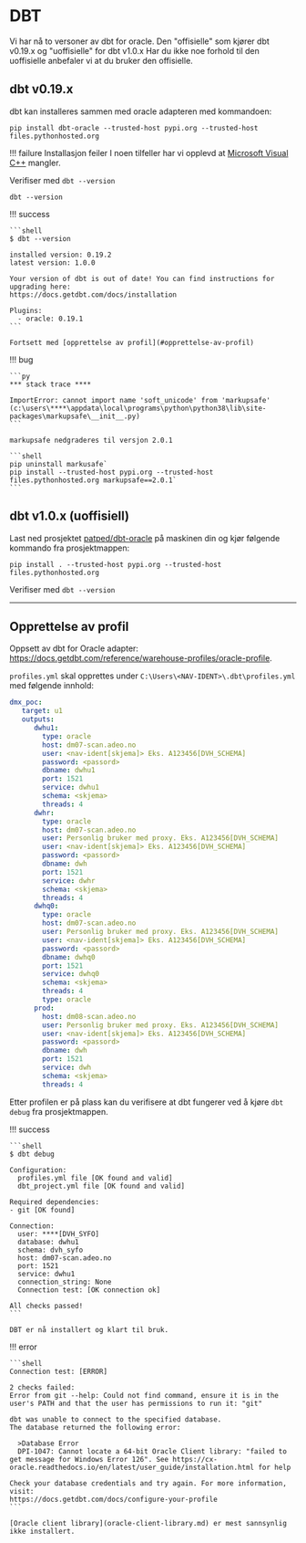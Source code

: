 # DBT

Vi har nå to versoner av dbt for oracle. Den "offisielle" som kjører dbt v0.19.x og "uoffisielle" for dbt v1.0.x Har du ikke noe forhold til den uoffisielle anbefaler vi at du bruker den offisielle.

## dbt v0.19.x

dbt kan installeres sammen med oracle adapteren med kommandoen:

```shell
pip install dbt-oracle --trusted-host pypi.org --trusted-host  files.pythonhosted.org
```

!!! failure Installasjon feiler
    I noen tilfeller har vi opplevd at [Microsoft Visual C++](https://visualstudio.microsoft.com/thank-you-downloading-visual-studio/?sku=BuildTools&rel=16microsoft-visual-c) mangler.

Verifiser med `dbt --version`

```shell
dbt --version
```

!!! success

    ```shell
    $ dbt --version

    installed version: 0.19.2
    latest version: 1.0.0

    Your version of dbt is out of date! You can find instructions for upgrading here:
    https://docs.getdbt.com/docs/installation

    Plugins:
      - oracle: 0.19.1
    ```

    Fortsett med [opprettelse av profil](#opprettelse-av-profil)

!!! bug

    ```py
    *** stack trace ****

    ImportError: cannot import name 'soft_unicode' from 'markupsafe' (c:\users\****\appdata\local\programs\python\python38\lib\site-packages\markupsafe\__init__.py)
    ```

    markupsafe nedgraderes til versjon 2.0.1

    ```shell
    pip uninstall markusafe`
    pip install --trusted-host pypi.org --trusted-host  files.pythonhosted.org markupsafe==2.0.1`
    ```

## dbt v1.0.x (uoffisiell)

Last ned prosjektet [patped/dbt-oracle](https://github.com/patped/dbt-oracle) på maskinen din og kjør følgende kommando fra prosjektmappen:

```shell
pip install . --trusted-host pypi.org --trusted-host  files.pythonhosted.org
```

Verifiser med `dbt --version`

---

## Opprettelse av profil


Oppsett av dbt for Oracle adapter: https://docs.getdbt.com/reference/warehouse-profiles/oracle-profile.

`profiles.yml` skal opprettes under `C:\Users\<NAV-IDENT>\.dbt\profiles.yml` med følgende innhold:

```yaml
dmx_poc:
   target: u1
   outputs:
      dwhu1:
        type: oracle
        host: dm07-scan.adeo.no
        user: <nav-ident[skjema]> Eks. A123456[DVH_SCHEMA]
        password: <passord>
        dbname: dwhu1
        port: 1521
        service: dwhu1
        schema: <skjema>
        threads: 4
      dwhr:
        type: oracle
        host: dm07-scan.adeo.no
        user: Personlig bruker med proxy. Eks. A123456[DVH_SCHEMA]
        user: <nav-ident[skjema]> Eks. A123456[DVH_SCHEMA]
        password: <passord>
        dbname: dwh
        port: 1521
        service: dwhr
        schema: <skjema>
        threads: 4
      dwhq0:
        type: oracle
        host: dm07-scan.adeo.no
        user: Personlig bruker med proxy. Eks. A123456[DVH_SCHEMA]
        user: <nav-ident[skjema]> Eks. A123456[DVH_SCHEMA]
        password: <passord>
        dbname: dwhq0
        port: 1521
        service: dwhq0
        schema: <skjema>
        threads: 4
        type: oracle
      prod:
        host: dm08-scan.adeo.no
        user: Personlig bruker med proxy. Eks. A123456[DVH_SCHEMA]
        user: <nav-ident[skjema]> Eks. A123456[DVH_SCHEMA]
        password: <passord>
        dbname: dwh
        port: 1521
        service: dwh
        schema: <skjema>
        threads: 4

```

Etter profilen er på plass kan du verifisere at dbt fungerer ved å kjøre `dbt debug` fra prosjektmappen.

!!! success

    ```shell
    $ dbt debug

    Configuration:
      profiles.yml file [OK found and valid]
      dbt_project.yml file [OK found and valid]

    Required dependencies:
    - git [OK found]

    Connection:
      user: ****[DVH_SYFO]
      database: dwhu1
      schema: dvh_syfo
      host: dm07-scan.adeo.no
      port: 1521
      service: dwhu1
      connection_string: None
      Connection test: [OK connection ok]

    All checks passed!
    ```

    DBT er nå installert og klart til bruk.

!!! error

    ```shell
    Connection test: [ERROR]

    2 checks failed:
    Error from git --help: Could not find command, ensure it is in the user's PATH and that the user has permissions to run it: "git"

    dbt was unable to connect to the specified database.
    The database returned the following error:

      >Database Error
      DPI-1047: Cannot locate a 64-bit Oracle Client library: "failed to get message for Windows Error 126". See https://cx-oracle.readthedocs.io/en/latest/user_guide/installation.html for help

    Check your database credentials and try again. For more information, visit:
    https://docs.getdbt.com/docs/configure-your-profile
    ```

    [Oracle client library](oracle-client-library.md) er mest sannsynlig ikke installert.
